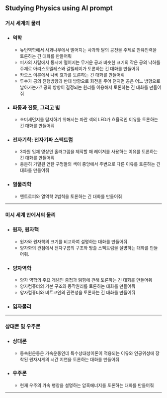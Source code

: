 ## Studying Physics using AI prompt  
### 거시 세계의 물리  
- ### 역학  
  - 뉴턴역학에서 사과나무에서 떨어지는 사과와 달의 공전을 주제로 만유인력을 토론하는 긴 대화를 만들어줘  
  - 피사의 사탑에서 동시에 떨어지는 무거운 공과 비슷한 크기의 작은 공의 낙하를 주제로 아리스토텔레스와 갈릴레이가 토론하는 긴 대화를 만들어줘  
  - 카오스 이론에서 나비 효과를 토론하는 긴 대화를 만들어줘
  - 투수가 공의 진행방향과 반대 방향으로 회전을 주어 던지면 공은 어느 방향으로 날아가는가? 공의 방향이 결정되는 원리를 이용해서 토론하는 긴 대화를 만들어줘  

- ### 파동과 진동, 그리고 빛  
  - 초미세먼지를 탐지하기 위해서는 파란 색의 LED가 효율적인 이유를 토론하는 긴 대화를 만들어줘  

- ### 전자기학: 전자기파 스펙트럼  
  - 3차원 입체 영상인 홀러그램을 제작할 때 레이저를 사용하는 이유를 토론하는 긴 대화를 만들어줘  
  - 충분히 가열된 연탄 구멍들의 색이 중앙에서 주변으로 다른 이유를 토론하는 긴 대화를 만들어줘  

- ### 열물리학
  - 엔트로피와 열역학 2법칙을 토론하는 긴 대화를 만들어줘  
---
### 미시 세계 안에서의 물리  
- ### 원자, 원자핵  
  - 원자와 원자핵의 크기를 비교하여 설명하는 대화를 만들어줘.  
  - 양자화의 관점에서 전자구름의 구조와 방출 스펙트럼을 설명하는 대화를 만들어줘.  

- ### 양자역학
  - 양자 역학의 주요 개념인 중첩과 얽힘에 관해 토론하는 긴 대회를 만들어줘
  - 양자컴퓨터의 기본 구조와 동작원리를 토론하는 대화를 만들어줘
  - 양자컴퓨터와 비트코인의 관련성을 토론하는 긴 대화를 만들어줘
    
- ### 입자물리  
---
### 상대론 및 우주론
- ### 상대론  
  - 등속원운동은 가속운동인데 특수상대성이론이 적용되는 이유와 인공위성에 장착된 원자시계의 시간 지연을 토론하는 대화를 만들어줘
- ### 우주론
  - 현재 우주의 가속 팽창을 설명하는 암흑에너지를 토론하는 대화를 만들어줘
---
